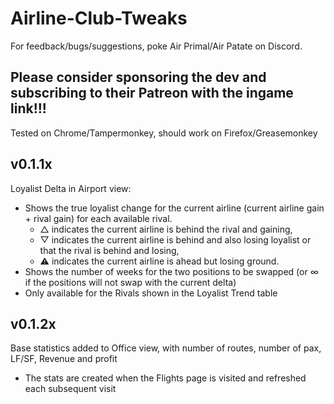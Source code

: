 # Airline-Club-Tweaks

For feedback/bugs/suggestions, poke Air Primal/Air Patate on Discord.

## Please consider sponsoring the dev and subscribing to their Patreon with the ingame link!!!

Tested on Chrome/Tampermonkey, should work on Firefox/Greasemonkey

## v0.1.1x
Loyalist Delta in Airport view:
- Shows the true loyalist change for the current airline (current airline gain + rival gain) for each available rival. 
  - △ indicates the current airline is behind the rival and gaining, 
  - ▽ indicates the current airline is behind and also losing loyalist or that the rival is behind and losing, 
  - ⚠ indicates the current airline is ahead but losing ground. 
- Shows the number of weeks for the two positions to be swapped (or ∞ if the positions will not swap with the current delta)
- Only available for the Rivals shown in the Loyalist Trend table

## v0.1.2x
Base statistics added to Office view, with number of routes, number of pax, LF/SF, Revenue and profit
- The stats are created when the Flights page is visited and refreshed each subsequent visit
